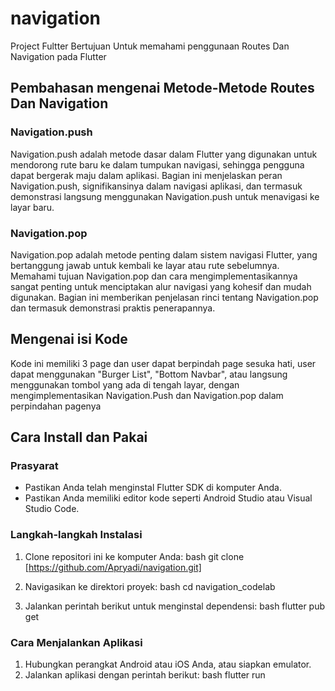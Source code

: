 # navigation

Project Fultter Bertujuan Untuk memahami penggunaan Routes Dan Navigation pada Flutter

## Pembahasan mengenai Metode-Metode Routes Dan Navigation

### Navigation.push
Navigation.push adalah metode dasar dalam Flutter yang digunakan untuk mendorong rute baru ke dalam tumpukan navigasi, sehingga pengguna dapat bergerak maju dalam aplikasi. Bagian ini menjelaskan peran Navigation.push, signifikansinya dalam navigasi aplikasi, dan termasuk demonstrasi langsung menggunakan Navigation.push untuk menavigasi ke layar baru.

### Navigation.pop
Navigation.pop adalah metode penting dalam sistem navigasi Flutter, yang bertanggung jawab untuk kembali ke layar atau rute sebelumnya. Memahami tujuan Navigation.pop dan cara mengimplementasikannya sangat penting untuk menciptakan alur navigasi yang kohesif dan mudah digunakan. Bagian ini memberikan penjelasan rinci tentang Navigation.pop dan termasuk demonstrasi praktis penerapannya.

## Mengenai isi Kode
Kode ini memiliki 3 page dan user dapat berpindah page sesuka hati, user dapat menggunakan "Burger List", "Bottom Navbar", atau langsung menggunakan tombol yang ada di tengah layar, dengan mengimplementasikan Navigation.Push dan Navigation.pop dalam perpindahan pagenya

## Cara Install dan Pakai

### Prasyarat
- Pastikan Anda telah menginstal Flutter SDK di komputer Anda.
- Pastikan Anda memiliki editor kode seperti Android Studio atau Visual Studio Code.

### Langkah-langkah Instalasi
1. Clone repositori ini ke komputer Anda:
   bash
   git clone [https://github.com/Apryadi/navigation.git]
   
2. Navigasikan ke direktori proyek:
   bash
   cd navigation_codelab
   
3. Jalankan perintah berikut untuk menginstal dependensi:
   bash
   flutter pub get
   

### Cara Menjalankan Aplikasi
1. Hubungkan perangkat Android atau iOS Anda, atau siapkan emulator.
2. Jalankan aplikasi dengan perintah berikut:
   bash
   flutter run
